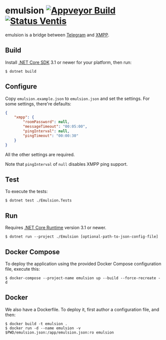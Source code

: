 emulsion [![Appveyor Build][badge-appveyor]][build-appveyor] [![Status Ventis][status-ventis]][andivionian-status-classifier]
========

emulsion is a bridge between [Telegram][telegram] and [XMPP][xmpp].

Build
-----

Install [.NET Core SDK][dotnet-core-sdk] 3.1 or newer for your platform, then
run:

```console
$ dotnet build
```

Configure
---------

Copy `emulsion.example.json` to `emulsion.json` and set the settings. For some
settings, there're defaults:

```json
{
    "xmpp": {
        "roomPassword": null,
        "messageTimeout": "00:05:00",
        "pingInterval": null,
        "pingTimeout": "00:00:30"
    }
}
```

All the other settings are required.

Note that `pingInterval` of `null` disables XMPP ping support.

Test
----

To execute the tests:

```console
$ dotnet test ./Emulsion.Tests
```

Run
---

Requires [.NET Core Runtime][dotnet-core-runtime] version 3.1 or newer.

```console
$ dotnet run --project ./Emulsion [optional-path-to-json-config-file]
```

Docker Compose
--------------

To deploy the application using the provided Docker Compose configuration file,
execute this:

```console
$ docker-compose --project-name emulsion up --build --force-recreate -d
```

Docker
------

We also have a Dockerfile. To deploy it, first author a configuration file, and
then:

```console
$ docker build -t emulsion .
$ docker run -d --name emulsion -v $PWD/emulsion.json:/app/emulsion.json:ro emulsion
```

[andivionian-status-classifier]: https://github.com/ForNeVeR/andivionian-status-classifier#status-ventis-
[build-appveyor]: https://ci.appveyor.com/project/ForNeVeR/emulsion/branch/master
[dotnet-core-runtime]: https://www.microsoft.com/net/download/core#/runtime
[dotnet-core-sdk]: https://www.microsoft.com/net/download/core
[telegram]: https://telegram.org/
[xmpp]: https://xmpp.org/

[badge-appveyor]: https://ci.appveyor.com/api/projects/status/dgrpxj0dx221ii89/branch/master?svg=true
[status-ventis]: https://img.shields.io/badge/status-ventis-yellow.svg
